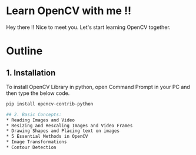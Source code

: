 # Learn OpenCV with me !!
Hey there !! Nice to meet you.
Let's start learning OpenCV together.

# Outline
## 1. Installation
To install OpenCV Library in python, open Command Prompt in your PC and then type the below code.
```bash
pip install opencv-contrib-python

## 2. Basic Concepts:
* Reading Images and Video
* Resizing and Rescaling Images and Video Frames
* Drawing Shapes and Placing text on images 
* 5 Essential Methods in OpenCV 
* Image Transformations 
* Contour Detection




